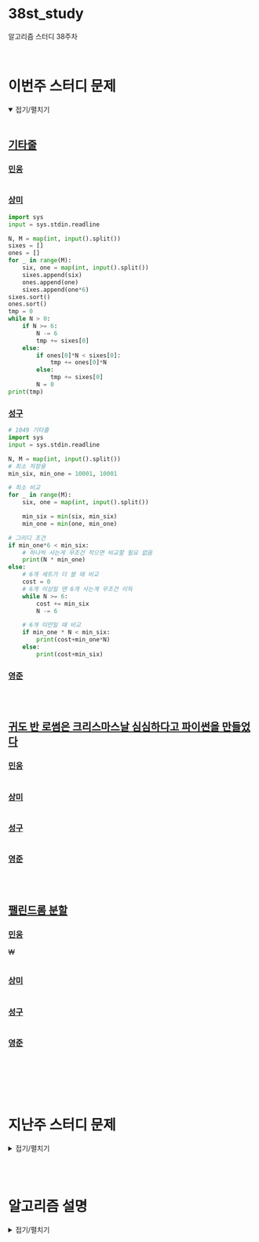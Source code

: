 # 38st_study

알고리즘 스터디 38주차

<br/>

# 이번주 스터디 문제

<details markdown="1" open>
<summary>접기/펼치기</summary>

<br/>

## [기타줄](https://www.acmicpc.net/problem/1049)

### [민웅](./기타줄/민웅.py)

```py

```

### [상미](./기타줄/상미.py)

```py
import sys
input = sys.stdin.readline

N, M = map(int, input().split())
sixes = []
ones = []
for _ in range(M):
    six, one = map(int, input().split())
    sixes.append(six)
    ones.append(one)
    sixes.append(one*6)
sixes.sort()
ones.sort()
tmp = 0
while N > 0:
    if N >= 6:
        N -= 6
        tmp += sixes[0]
    else:
        if ones[0]*N < sixes[0]:
            tmp += ones[0]*N
        else:
            tmp += sixes[0]
        N = 0
print(tmp)

```

### [성구](./기타줄/성구.py)

```py
# 1049 기타줄
import sys
input = sys.stdin.readline

N, M = map(int, input().split())
# 최소 저장용
min_six, min_one = 10001, 10001

# 최소 비교
for _ in range(M):
    six, one = map(int, input().split())

    min_six = min(six, min_six)
    min_one = min(one, min_one)

# 그리디 조건
if min_one*6 < min_six:
    # 하나씩 사는게 무조건 작으면 비교할 필요 없음
    print(N * min_one)
else:
    # 6개 세트가 더 쌀 때 비교
    cost = 0
    # 6개 이상일 땐 6개 사는게 무조건 이득
    while N >= 6:
        cost += min_six
        N -= 6

    # 6개 미만일 때 비교
    if min_one * N < min_six:
        print(cost+min_one*N)
    else:
        print(cost+min_six)

```

### [영준](./기타줄/영준.py)

```py

```

<br/>

## [귀도 반 로썸은 크리스마스날 심심하다고 파이썬을 만들었다](https://www.acmicpc.net/problem/6568)

### [민웅](./귀도%20반%20로썸은%20크리스마스날%20심심하다고%20파이썬을%20만들었다/민웅.py)

```py

```

### [상미](./귀도%20반%20로썸은%20크리스마스날%20심심하다고%20파이썬을%20만들었다/상미.py)

```py

```

### [성구](./귀도%20반%20로썸은%20크리스마스날%20심심하다고%20파이썬을%20만들었다/성구.py)

```py

```

### [영준](./귀도%20반%20로썸은%20크리스마스날%20심심하다고%20파이썬을%20만들었다/영준.py)

```py

```

<br/>

## [팰린드롬 분할](https://www.acmicpc.net/problem/1509)

### [민웅](./팰린드롬%20분할/민웅.py)

₩

```py

```

### [상미](./팰린드롬%20분할/상미.py)

```py

```

### [성구](./팰린드롬%20분할/성구.py)

```py

```

### [영준](./팰린드롬%20분할/영준.py)

```py

```

<br/>

</details>

<br/><br/>

# 지난주 스터디 문제

<details markdown="1">
<summary>접기/펼치기</summary>

<br/>

## [도넛과 막대 그래프](https://school.programmers.co.kr/learn/courses/30/lessons/258711)

### [민웅](./도넛과%20막대%20그래프/민웅.py)

```py

```

### [상미](./도넛과%20막대%20그래프/상미.py)

```py

```

### [성구](./도넛과%20막대%20그래프/성구.py)

```py
from collections import defaultdict

def solution(edges):
    answer = [0] * 4

    def dfs(start):
        stack = [(start)]
        v = set()
        while stack:
            spot = stack.pop()

            # 중간 출력 간선이 2개 이상이면 8자
            if len(graph[spot]) > 1:
                return 3

            for node in graph[spot]:
                # 처음으로 돌아오면 도넛
                if node == start:
                    return 1

                v.add(node)
                stack.append(node)
        # 모두 돌고 나오면 막대
        return 2


    # 그래프 세팅
    graph = defaultdict(list)
    for a, b in edges:
        graph[a].append(b)

    visited = set()
    nodes = set()

    # 입력 간선이 없는 노드를 찾기 위한 set 연산
    for node, posts in graph.items():
        visited.update(posts)
        nodes.add(node)

    addi_node = tuple(nodes - visited)

    # 만약 여러 개라면 출력 간선이 2개 이상이 노드
    for n in addi_node:
        if len(graph[n]) > 1:
            target = n

    answer[0] = target

    # 필터링
    for start in graph[target]:
        answer[dfs(start)] += 1


    return answer
```

### [영준](./도넛과%20막대%20그래프/영준.py)

```py

```

</details>

<br/><br/>

# 알고리즘 설명

<details markdown="1">
<summary>접기/펼치기</summary>

</details>
